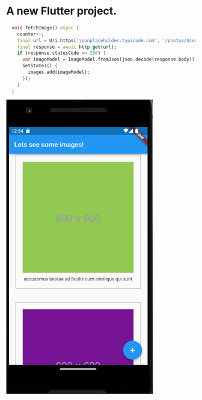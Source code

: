 # A new Flutter project.

```dart
  void fetchImage() async {
    counter++;
    final url = Uri.https('jsonplaceholder.typicode.com', '/photos/$counter');
    final response = await http.get(url);
    if (response.statusCode == 200) {
      var imageModel = ImageModel.fromJson(json.decode(response.body));
      setState(() {
        images.add(imageModel);
      });
    }
  }
```

![img_1.png](img_1.png)